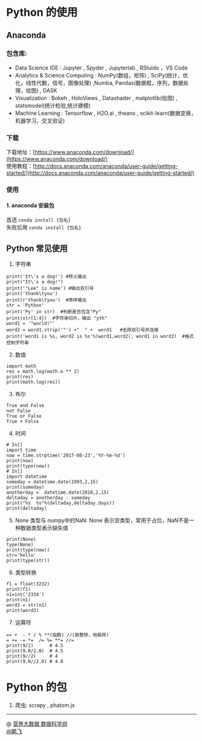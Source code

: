 # Python 的使用
## Anaconda
### 包含库:
 - Data Science IDE : Jupyter , Spyder , Jupyterlab , RStuido ，VS Code
 - Analytics & Science Computing : NumPy(数组，矩阵) , SciPy(统计，优化，线性代数，信号，图像处理) ,Numba, Pandas(数据框，序列，数据处理，绘图) , DASK
 - Visualization : Bokeh , HoloViews , Datashader , matplotlib(绘图) , statsmodel(统计检验,统计建模)
 - Machine Learning : Tensorflow , H2O.ai , theano , scikit-learn(数据变换，机器学习，交叉验证)

###  下载
下载地址：[https://www.anaconda.com/download/](https://www.anaconda.com/download/)   
使用教程：[http://docs.anaconda.com/anaconda/user-guide/getting-started/](http://docs.anaconda.com/anaconda/user-guide/getting-started/)

### 使用
#### 1. anaconda 安装包  
首选  `conda install {包名}  `   
失败后用  `conda install {包名}`

## Python 常见使用
1. 字符串
```
print('It\'s a dog!') #转义输出
print("It\'s a dog!")
print('"Lee" is name') #输出双引号
print('thank\tyou')
print(r'thank\tyou')  #原样输出
str = 'Python'
print('Py' in str)  #判断是否包含"Py"
print(str[1:4])  #字符串切片，输出 "yth"
word1 = '"world!"' 
word2 = word1.strip('"') +"  " +  word1   #去除双引号并连接 
print('word1 is %s, word2 is %s'%(word1,word2), word1 in word2)  #格式控制字符串
```

2. 数值
```
import math
res = math.log(math.e ** 2)
print(res)
print(math.log(res))
```

3. 布尔
```
True and False
not False
True or False
True + False
```

4. 时间
```
# In[]
import time
now = time.strptime('2017-08-23','%Y-%m-%d')
print(now)
print(type(now))
# In[]
import datetime
someday = datetime.date(1993,2,15)
print(someday)
anotherday =  datetime.date(2018,2,15)
deltaday = anotherday - someday
print("%s  %s"%(deltaday,deltaday.days))
print(deltaday)
```

5. None 类型与 numpy中的NaN: None 表示空类型，常用于占位，NaN不是一种数据类型表示缺失值
```
print(None)
type(None)
print(type(now))
str='hello'
print(type(str))
```

6. 类型转换
```
f1 = float(3232)
print(f1)
n1=int('2334')
print(n1)
word3 = str(n1)
print(word3)
``` 

7. 运算符
```
== +  - * / % **(指数) //(取整除，地板除)
= += -= *=  /= %= **= //=
print(9/2)      # 4.5
print(9.0/2.0)  # 4.5
print(9//2)     # 4
print(9.0//2.0) # 4.0
```

# Python 的包
1. 爬虫: scrapy , phatom.js


------------
@  [营养大数据 数据科学组](http://git.quietalk.cn/hnbd/data)      
[@鹏飞](http://git.hnbdata.cn/lipengfei)